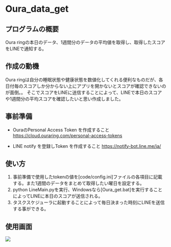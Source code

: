 # Oura_data_get
##  プログラムの概要
Oura ringの本日のデータ、1週間分のデータの平均値を取得し、取得したスコアをLINEで通知する。
## 作成の動機
Oura ringは自分の睡眠状態や健康状態を数値化してくれる便利なものだが、各日付毎のスコアしか分からない上にアプリを開かないとスコアが確認できないのが面倒。。
そこでスコアをLINEに送信することによって、LINEで本日のスコアや1週間分の平均スコアを確認したいと思い作成しました。

##  事前準備
- OuraのPersonal Access Token を作成すること
https://cloud.ouraring.com/personal-access-tokens

- LINE notify を登録しToken  を作成すること
https://notify-bot.line.me/ja/

## 使い方
1. 事前準備で使用したtokenの値を[code/config.ini]ファイルの各項目に記載する。また1週間のデータをまとめて取得したい曜日を設定する。
1. python LineMain.pyを実行、Windowsなら[Oura_get.bat]を実行することによってLINEに本日のスコアが送信される。
1. タスクスケジューラに起動することによって毎日決まった時刻にLINEを送信する事ができる。 

## 使用画面
![](https://raw.githubusercontent.com/wiki/Akiyoshi999/Oura_data_get/images/oura_get_photo.PNG)
